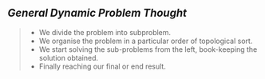 ## ***General Dynamic Problem Thought***

> - We divide the problem into subproblem.  
> - We organise the problem in a particular order of topological sort.  
> - We start solving the sub-problems from the left, book-keeping the solution obtained.  
> - Finally reaching our final or end result.